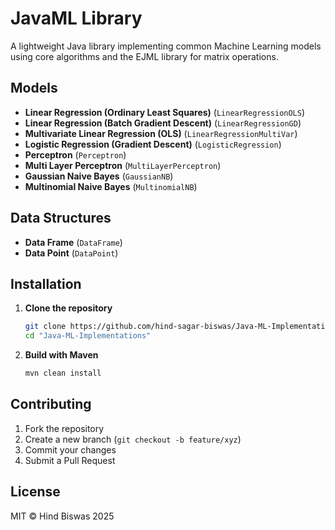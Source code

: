 # JavaML Library

A lightweight Java library implementing common Machine Learning models using core algorithms and the EJML library for matrix operations.

## Models

* **Linear Regression (Ordinary Least Squares)** (`LinearRegressionOLS`)
* **Linear Regression (Batch Gradient Descent)** (`LinearRegressionGD`)
* **Multivariate Linear Regression (OLS)** (`LinearRegressionMultiVar`)
* **Logistic Regression (Gradient Descent)** (`LogisticRegression`)
* **Perceptron** (`Perceptron`)
* **Multi Layer Perceptron** (`MultiLayerPerceptron`)
* **Gaussian Naive Bayes** (`GaussianNB`)
* **Multinomial Naive Bayes** (`MultinomialNB`)

## Data Structures

* **Data Frame** (`DataFrame`)
* **Data Point** (`DataPoint`)

## Installation

1. **Clone the repository**

   ```bash
   git clone https://github.com/hind-sagar-biswas/Java-ML-Implementations
   cd "Java-ML-Implementations"
   ```

2. **Build with Maven**

   ```bash
   mvn clean install
   ```

## Contributing

1. Fork the repository
2. Create a new branch (`git checkout -b feature/xyz`)
3. Commit your changes
4. Submit a Pull Request

## License

MIT © Hind Biswas 2025

